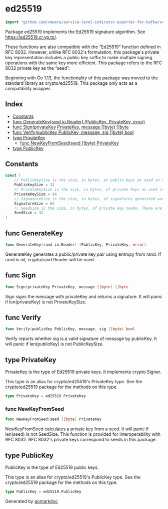 <!-- Code generated by gomarkdoc. DO NOT EDIT -->

# ed25519

```go
import "github.com/vmware/service-level-indicator-exporter-for-kafka/vendor/golang.org/x/crypto/ed25519"
```

Package ed25519 implements the Ed25519 signature algorithm. See https://ed25519.cr.yp.to/.

These functions are also compatible with the “Ed25519” function defined in RFC 8032. However, unlike RFC 8032's formulation, this package's private key representation includes a public key suffix to make multiple signing operations with the same key more efficient. This package refers to the RFC 8032 private key as the “seed”.

Beginning with Go 1.13, the functionality of this package was moved to the standard library as crypto/ed25519. This package only acts as a compatibility wrapper.

## Index

- [Constants](<#constants>)
- [func GenerateKey(rand io.Reader) (PublicKey, PrivateKey, error)](<#func-generatekey>)
- [func Sign(privateKey PrivateKey, message []byte) []byte](<#func-sign>)
- [func Verify(publicKey PublicKey, message, sig []byte) bool](<#func-verify>)
- [type PrivateKey](<#type-privatekey>)
  - [func NewKeyFromSeed(seed []byte) PrivateKey](<#func-newkeyfromseed>)
- [type PublicKey](<#type-publickey>)


## Constants

```go
const (
    // PublicKeySize is the size, in bytes, of public keys as used in this package.
    PublicKeySize = 32
    // PrivateKeySize is the size, in bytes, of private keys as used in this package.
    PrivateKeySize = 64
    // SignatureSize is the size, in bytes, of signatures generated and verified by this package.
    SignatureSize = 64
    // SeedSize is the size, in bytes, of private key seeds. These are the private key representations used by RFC 8032.
    SeedSize = 32
)
```

## func GenerateKey

```go
func GenerateKey(rand io.Reader) (PublicKey, PrivateKey, error)
```

GenerateKey generates a public/private key pair using entropy from rand. If rand is nil, crypto/rand.Reader will be used.

## func Sign

```go
func Sign(privateKey PrivateKey, message []byte) []byte
```

Sign signs the message with privateKey and returns a signature. It will panic if len\(privateKey\) is not PrivateKeySize.

## func Verify

```go
func Verify(publicKey PublicKey, message, sig []byte) bool
```

Verify reports whether sig is a valid signature of message by publicKey. It will panic if len\(publicKey\) is not PublicKeySize.

## type PrivateKey

PrivateKey is the type of Ed25519 private keys. It implements crypto.Signer.

This type is an alias for crypto/ed25519's PrivateKey type. See the crypto/ed25519 package for the methods on this type.

```go
type PrivateKey = ed25519.PrivateKey
```

### func NewKeyFromSeed

```go
func NewKeyFromSeed(seed []byte) PrivateKey
```

NewKeyFromSeed calculates a private key from a seed. It will panic if len\(seed\) is not SeedSize. This function is provided for interoperability with RFC 8032. RFC 8032's private keys correspond to seeds in this package.

## type PublicKey

PublicKey is the type of Ed25519 public keys.

This type is an alias for crypto/ed25519's PublicKey type. See the crypto/ed25519 package for the methods on this type.

```go
type PublicKey = ed25519.PublicKey
```



Generated by [gomarkdoc](<https://github.com/princjef/gomarkdoc>)
